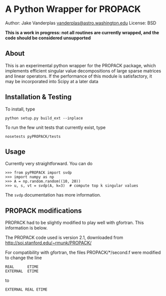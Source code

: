 A Python Wrapper for PROPACK
============================
Author: Jake Vanderplas <vanderplas@astro.washington.edu>
License: BSD

**This is a work in progress: not all routines are currently wrapped, and
  the code should be considered unsupported**

About
-----
This is an experimental python wrapper for the PROPACK package, which
implements efficient singular value decompositions of large sparse matrices
and linear operators.  If the performance of this module is satisfactory, it
may be incorporated into Scipy at a later data

Installation & Testing
----------------------
To install, type

    python setup.py build_ext --inplace

To run the few unit tests that currently exist, type

    nosetests pyPROPACK/tests


Usage
-----
Currently very straightforward.  You can do

    >>> from pyPROPACK import svdp
    >>> import numpy as np   
    >>> A = np.random.random((10, 20))
    >>> u, s, vt = svdp(A, k=3)  # compute top k singular values

The ``svdp`` documentation has more information.

PROPACK modifications
---------------------
PROPACK had to be slightly modified to play well with gfortran.
This information is below.

The PROPACK code used is version 2.1, downloaded from
http://soi.stanford.edu/~rmunk/PROPACK/

For compatibility with gfortran, the files PROPACK/*/second.f were modified
to change the line

    REAL      ETIME
    EXTERNAL  ETIME

to

    EXTERNAL REAL ETIME